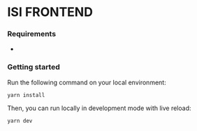# ISI FRONTEND

### Requirements

-

### Getting started

Run the following command on your local environment:

```shell
yarn install
```

Then, you can run locally in development mode with live reload:

```shell
yarn dev
```
